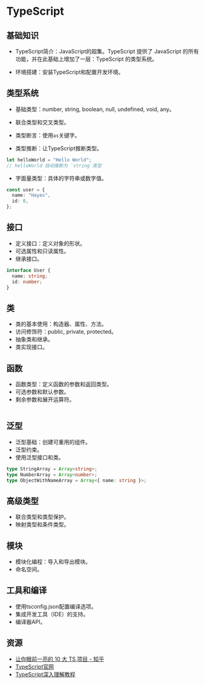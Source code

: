 # TypeScript

## 基础知识
- TypeScript简介：JavaScript的超集。TypeScript 提供了 JavaScript 的所有功能，并在此基础上增加了一层：TypeScript 的类型系统。

- 环境搭建：安装TypeScript和配置开发环境。

## 类型系统
- 基础类型：number, string, boolean, null, undefined, void, any。

- 联合类型和交叉类型。

- 类型断言：使用`as`关键字。

- 类型推断：让TypeScript推断类型。
```typescript
let helloWorld = "Hello World"; 
// helloWorld 自动推断为 `string`类型
```
- 字面量类型：具体的字符串或数字值。
```typescript
const user = {
  name: "Hayes",
  id: 0,
};
```

## 接口
- 定义接口：定义对象的形状。
- 可选属性和只读属性。
- 继承接口。
```typescript
interface User {
  name: string;
  id: number;
}
```


## 类
- 类的基本使用：构造器、属性、方法。
- 访问修饰符：public, private, protected。
- 抽象类和继承。
- 类实现接口。

## 函数
- 函数类型：定义函数的参数和返回类型。
- 可选参数和默认参数。
- 剩余参数和展开运算符。
```

```


## 泛型
- 泛型基础：创建可重用的组件。
- 泛型约束。
- 使用泛型接口和类。
```typescript
type StringArray = Array<string>;
type NumberArray = Array<number>;
type ObjectWithNameArray = Array<{ name: string }>;
```

## 高级类型
- 联合类型和类型保护。
- 映射类型和条件类型。

## 模块
- 模块化编程：导入和导出模块。
- 命名空间。

## 工具和编译
- 使用tsconfig.json配置编译选项。
- 集成开发工具（IDE）的支持。
- 编译器API。

## 资源

- [让你眼前一亮的 10 大 TS 项目 - 知乎](https://zhuanlan.zhihu.com/p/149757989)
- [TypeScript官网](https://www.typescriptlang.org/)
- [TypeScript深入理解教程](https://www.typescriptlang.org/docs/handbook/intro.html)
